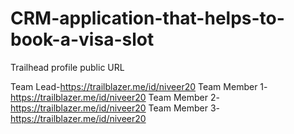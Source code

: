 # CRM-application-that-helps-to-book-a-visa-slot

Trailhead profile public URL

Team Lead-https://trailblazer.me/id/niveer20
Team Member 1-https://trailblazer.me/id/niveer20
Team Member 2-https://trailblazer.me/id/niveer20
Team Member 3-https://trailblazer.me/id/niveer20
